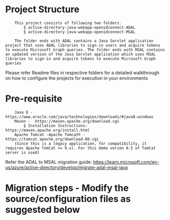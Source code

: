 # Project Structure
		This project consists of following two folders. 
			§ active-directory-java-webapp-openidconnect-ADAL
			§ active-directory-java-webapp-openidconnect-MSAL
			
		The folder ends with ADAL contains a Java Servlet application project that uses ADAL libraries to sign-in users and acquire tokens to execute Microsoft Graph queries. The folder ends with MSAL contains an updated version of the Java Servlet application which uses MSAL libraries to sign-in and acquire tokens to execute Microsoft Graph queries
		
Please refer Readme files in respective folders for a detailed walkthrough on how to configure the projects for execution in your environments


# Pre-requisite
	
		Java 8 - https://www.oracle.com/java/technologies/downloads/#java8-windows
        Maven -  https://maven.apache.org/download.cgi
			§ Installation Instructions: https://maven.apache.org/install.html
		Apache Tomcat -Apache Tomcat® - https://tomcat.apache.org/download-80.cgi
		(Since this is a legacy application, for compatibility, it requires Apache TomCat <= 9.x). For this demo verion 8.5 of TomCat server is used)
		
Refer the ADAL to MSAL migration guide: https://learn.microsoft.com/en-us/azure/active-directory/develop/migrate-adal-msal-java

# Migration steps - Modify the source/configuration files as suggested below